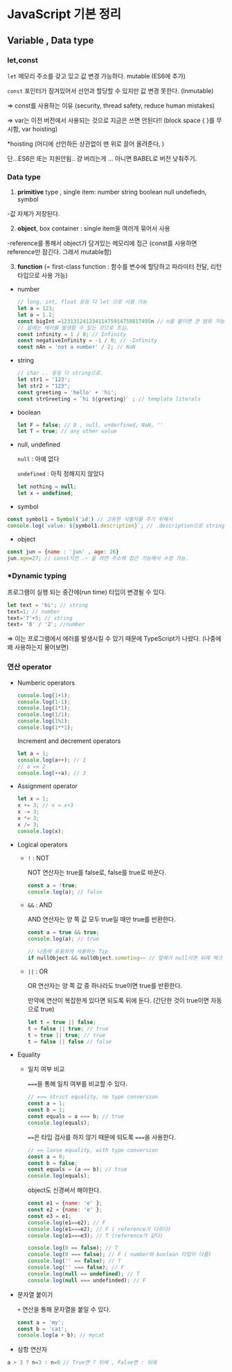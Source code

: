 # JavaScript 기본 정리

## Variable , Data type
### let,const

`let`  메모리 주소를 갖고 있고 값 변경 가능하다. mutable (ES6에 추가)

`const` 포인터가 잠겨있어서 선언과 할당할 수 있지만 값 변경 못한다. (Inmutable) 

⇒ const를 사용하는 이유 (security, thread safety, reduce human mistakes)

⇒ var는 이전 버전에서 사용되는 것으로 지금은 쓰면 안된다!! (block space { }를 무시함, var hoisting)

*hoisting (어디에 선언하든 상관없이 맨 위로 끌어 올려준다, )

단...ES6은 IE는 지원안됨.. 걍 버리는게 ... 아니면 BABEL로 버전 낮춰주기.

### Data type
1. **primitive** type , single item: number string boolean null undefiedn, symbol

-값 자체가 저장된다.

2. **object**, box container : single item을 여러개 묶어서 사용

-reference를 통해서 object가 담겨있는 메모리에 접근 (const를 사용하면 reference만 잠긴다. 그래서 mutable함)

3. **function** (= first-class function : 함수를 변수에 할당하고 파라미터 전달, 리턴타입으로 사용 가능)

- number

    ```jsx
    // long, int, float 등등 다 let 으로 사용 가능
    let a = 123;
    let a = 1.2;
    const bigInt =12313124123411475914759817495n // n을 붙이면 큰 범위 가능. (단, 지원 되는 브라우저 잘 확인)
    // 밑에는 에러를 발생할 수 있는 것으로 조심.
    const infinity = 1 / 0; // Infinity
    const negativeInfinity = -1 / 0; // -Infinity
    const nAn = 'not a number' / 2; // NaN 
    ```

- string

    ```jsx
    // char .. 등등 다 string으로.
    let str1 = '123';
    let str2 = "123";
    const greeting = 'hello' + 'hi';
    const strGreeting = `hi ${greeting}` ; // template literals
    ```

- boolean

    ```jsx
    let F = false; // 0 , null. underfined, NaN, ''
    let T = true; // any other value
    ```

- null, undefined

    `null` : 아예 없다

    `undefined` : 아직 정해지지 않았다

    ```jsx
    let nothing = null;
    let x = undefined;
    ```

- symbol

```jsx
const symbol1 = Symbol('id') // 고유한 식별자를 주기 위해서
console.log(`value: ${symbol1.description}`; // .description으로 string 변환 해야함
```

- object

```jsx
const jun = {name : 'jun' , age: 26}
jun.age=27; // const지만 .~ 을 하면 주소에 접근 가능해서 수정 가능.
```

### *Dynamic typing

프로그램이 실행 되는 중간에(run time) 타입이 변경될 수 있다. 

```jsx
let text = 'hi'; // string
text=1; // number
text='7'+5; // string
text= '8' / '2'; //number
```

⇒ 이는 프로그램에서 에러를 발생시킬 수 있기 때문에 TypeScript가 나왔다. (나중에 왜 사용하는지 물어보면)

### 연산 operator

- Numberic operators

    ```jsx
    console.log(1+1);
    console.log(1-1);
    console.log(1*1);
    console.log(1/1);
    console.log(1%1);
    console.log(1**1);
    ```

    Increment and decrement operators

    ```jsx
    let a = 1;
    console.log(a++); // 1
    // a == 2
    console.log(++a); // 3
    ```

- Assignment operator

    ```jsx
    let x = 1;
    x += 3; // x = x+3
    x -= 3;
    x *= 3;
    x /= 3;
    console.log(x);
    ```

- Logical operators
    - `!` : NOT

        NOT 연산자는 true를 false로, false를 true로 바꾼다.

        ```jsx
        const a = !true;
        console.log(a); // false
        ```

    - `&&` : AND

        AND 연산자는 양 쪽 값 모두 true일 때만 true를 반환한다.

        ```jsx
        const a = true && true;
        console.log(a); // true

        // 나중에 유용하게 사용하는 Tip
        if nullObject && nullObject.someting~~ // 앞에가 null이면 뒤에 체크 안하고 바로 끝남
        ```

    - `||` : OR

        OR 연산자는 양 쪽 값 중 하나라도 true이면 true를 반환한다.

        만약에 연산이 복잡한게 있다면 되도록 뒤에 둔다. (간단한 것이 true이면 자동으로 true)

        ```jsx
        let t = true || false;
        t = false || true; // true
        t = true || true; // true
        t = false || false // false
        ```


- Equality
    - 일치 여부 비교

        `===`을 통해 일치 여부를 비교할 수 있다.

        ```jsx
        // === strict equality, no type conversion
        const a = 1;
        const b = 1;
        const equals = a === b; // true
        console.log(equals);
        ```

        `==`은 타입 검사를 하지 않기 때문에 되도록 `===`을 사용한다.

        ```jsx
        // == loose equality, with type conversion
        const a = 0;
        const b = false;
        const equals = (a == b); // true
        console.log(equals);
        ```

        object도 신경써서 해야한다.

        ```jsx
        const e1 = {name: 'e' };
        const e2 = {name: 'e' };
        const e3 = e1;
        console.log(e1==e2); // F
        console.log(e1===e2); // F ( reference가 다르다)
        console.log(e1===e3); // T (reference가 같다)
        ```

        ```jsx
        console.log(0 == false); // T
        console.log(0 === false); // F ( number와 boolean 타입이 다름)
        console.log('' == false); // T
        console.log('' === false); // F
        console.log(null == undefined); // T
        console.log(null === undefinded); // F
        ```

- 문자열 붙이기

    `+` 연산을 통해 문자열을 붙일 수 있다.

    ```jsx
    const a = 'my';
    const b = 'cat';
    console.log(a + b); // mycat
    ```

- 삼항 연산자

```jsx
a > 3 ? n=3 : n=0 // True면 ? 뒤에 , False면 : 뒤에
```
